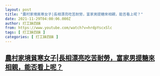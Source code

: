 ```yaml
---
layout: post
title: "農村家境貧寒女子|長相漂亮吃苦耐勞，富家男提糖來相親，能否看上呢？"
date: 2021-11-29T04:00:06.000Z
author: 打工妹四妹
from: https://www.youtube.com/watch?v=hrdpYscxSlc
tags: [ 打工妹四妹 ]
categories: [ 打工妹四妹 ]
---
```

<!--1638158406000-->
[農村家境貧寒女子|長相漂亮吃苦耐勞，富家男提糖來相親，能否看上呢？](https://www.youtube.com/watch?v=hrdpYscxSlc)
------

<div>

</div>

